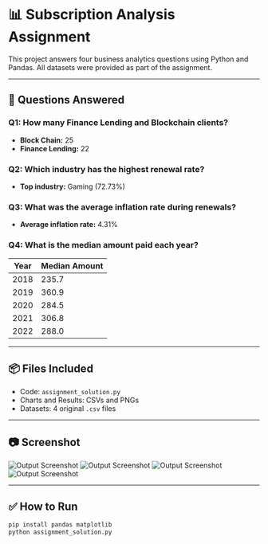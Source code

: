 # 📊 Subscription Analysis Assignment

This project answers four business analytics questions using Python and Pandas. All datasets were provided as part of the assignment.

---

## 🧩 Questions Answered

### Q1: How many Finance Lending and Blockchain clients?
- **Block Chain:** 25
- **Finance Lending:** 22

### Q2: Which industry has the highest renewal rate?
- **Top industry:** Gaming (72.73%)

### Q3: What was the average inflation rate during renewals?
- **Average inflation rate:** 4.31%

### Q4: What is the median amount paid each year?
| Year | Median Amount |
|------|----------------|
| 2018 | 235.7          |
| 2019 | 360.9          |
| 2020 | 284.5          |
| 2021 | 306.8          |
| 2022 | 288.0          |

---

## 📦 Files Included
- Code: `assignment_solution.py`
- Charts and Results: CSVs and PNGs
- Datasets: 4 original `.csv` files

---

## 📷 Screenshot
![Output Screenshot](screenshot1.png)
![Output Screenshot](screenshot1.png)
![Output Screenshot](screenshot1.png)
![Output Screenshot](screenshot1.png)

---

## ✅ How to Run
```bash
pip install pandas matplotlib
python assignment_solution.py
